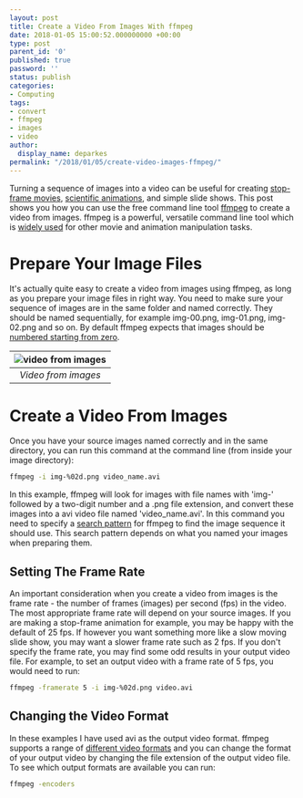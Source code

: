 ```yaml
---
layout: post
title: Create a Video From Images With ffmpeg
date: 2018-01-05 15:00:52.000000000 +00:00
type: post
parent_id: '0'
published: true
password: ''
status: publish
categories:
- Computing
tags:
- convert
- ffmpeg
- images
- video
author:
  display_name: deparkes
permalink: "/2018/01/05/create-video-images-ffmpeg/"
---
```

Turning a sequence of images into a video can be useful for creating <a href="https://en.wikipedia.org/wiki/Stop_motion">stop-frame movies</a>, <a href="https://shallowsky.com/blog/2015/Oct/04/">scientific animations</a>, and simple slide shows. This post shows you how you can use the free command line tool <a href="https://www.ffmpeg.org/">ffmpeg</a> to create a video from images. ffmpeg is a powerful, versatile command line tool which is <a href="https://en.wikipedia.org/wiki/Category:Software_that_uses_FFmpeg">widely used</a> for other movie and animation manipulation tasks.
<h1>Prepare Your Image Files<strong>
</strong>
</h1>
It's actually quite easy to create a video from images using ffmpeg, as long as you prepare your image files in right way.
You need to make sure your sequence of images are in the same folder and named correctly. They should be named sequentially, for example img-00.png, img-01.png, img-02.png and so on. By default ffmpeg expects that images should be <a href="https://superuser.com/questions/624567/how-to-create-a-video-from-images-using-ffmpeg">numbered starting from zero</a>.

| ![video from images]({{site.baseurl}}/assets/2018/01/images_to_video.png) |
|:--:|
| *Video from images* |

<h1>Create a Video From Images</h1>
Once you have your source images named correctly and in the same directory, you can run this command at the command line (from inside your image directory):

```bash
ffmpeg -i img-%02d.png video_name.avi
```

In this example, ffmpeg will look for images with file names with 'img-' followed by a two-digit number and a .png file extension, and convert these images into a avi video file named 'video_name.avi'.
In this command you need to specify a <a href="https://en.wikibooks.org/wiki/FFMPEG_An_Intermediate_Guide/image_sequence#Filename_patterns">search pattern</a> for ffmpeg to find the image sequence it should use. This search pattern depends on what you named your images when preparing them.
<h2>Setting The Frame Rate</h2>
An important consideration when you create a video from images is the frame rate - the number of frames (images) per second (fps) in the video. The most appropriate frame rate will depend on your source images. If you are making a stop-frame animation for example, you may be happy with the default of 25 fps. If however you want something more like a slow moving slide show, you may want a slower frame rate such as 2 fps.
If you don't specify the frame rate, you may find some odd results in your output video file. For example, to set an output video with a frame rate of 5 fps, you would need to run:

```bash
ffmpeg -framerate 5 -i img-%02d.png video.avi
```

<h2>Changing the Video Format</h2>
In these examples I have used avi as the output video format. ffmpeg supports a range of <a href="https://www.ffmpeg.org/general.html#Supported-File-Formats_002c-Codecs-or-Features">different video formats</a> and you can change the format of your output video by changing the file extension of the output video file.
To see which output formats are available you can run:

```bash
ffmpeg -encoders
```

